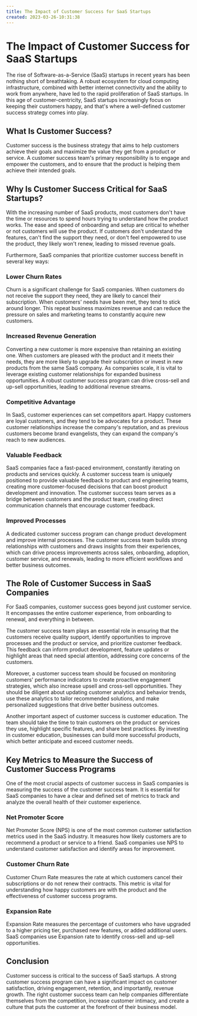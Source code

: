 ```yaml
---
title: The Impact of Customer Success for SaaS Startups 
created: 2023-03-26-10:31:38
---
```


# The Impact of Customer Success for SaaS Startups

The rise of Software-as-a-Service (SaaS) startups in recent years has been nothing short of breathtaking. A robust ecosystem for cloud computing infrastructure, combined with better internet connectivity and the ability to work from anywhere, have led to the rapid proliferation of SaaS startups. In this age of customer-centricity, SaaS startups increasingly focus on keeping their customers happy, and that's where a well-defined customer success strategy comes into play.

## What Is Customer Success?

Customer success is the business strategy that aims to help customers achieve their goals and maximize the value they get from a product or service. A customer success team's primary responsibility is to engage and empower the customers, and to ensure that the product is helping them achieve their intended goals.

## Why Is Customer Success Critical for SaaS Startups?

With the increasing number of SaaS products, most customers don't have the time or resources to spend hours trying to understand how the product works. The ease and speed of onboarding and setup are critical to whether or not customers will use the product. If customers don't understand the features, can't find the support they need, or don't feel empowered to use the product, they likely won't renew, leading to missed revenue goals.

Furthermore, SaaS companies that prioritize customer success benefit in several key ways:

### Lower Churn Rates

Churn is a significant challenge for SaaS companies. When customers do not receive the support they need, they are likely to cancel their subscription. When customers' needs have been met, they tend to stick around longer. This repeat business maximizes revenue and can reduce the pressure on sales and marketing teams to constantly acquire new customers.

### Increased Revenue Generation

Converting a new customer is more expensive than retaining an existing one. When customers are pleased with the product and it meets their needs, they are more likely to upgrade their subscription or invest in new products from the same SaaS company. As companies scale, it is vital to leverage existing customer relationships for expanded business opportunities. A robust customer success program can drive cross-sell and up-sell opportunities, leading to additional revenue streams.

### Competitive Advantage

In SaaS, customer experiences can set competitors apart. Happy customers are loyal customers, and they tend to be advocates for a product. These customer relationships increase the company's reputation, and as previous customers become brand evangelists, they can expand the company's reach to new audiences.

### Valuable Feedback

SaaS companies face a fast-paced environment, constantly iterating on products and services quickly. A customer success team is uniquely positioned to provide valuable feedback to product and engineering teams, creating more customer-focused decisions that can boost product development and innovation. The customer success team serves as a bridge between customers and the product team, creating direct communication channels that encourage customer feedback.

### Improved Processes

A dedicated customer success program can change product development and improve internal processes. The customer success team builds strong relationships with customers and draws insights from their experiences, which can drive process improvements across sales, onboarding, adoption, customer service, and renewals, leading to more efficient workflows and better business outcomes.

## The Role of Customer Success in SaaS Companies

For SaaS companies, customer success goes beyond just customer service. It encompasses the entire customer experience, from onboarding to renewal, and everything in between.

The customer success team plays an essential role in ensuring that the customers receive quality support, identify opportunities to improve processes and the product or service, and prioritize customer feedback. This feedback can inform product development, feature updates or highlight areas that need special attention, addressing core concerns of the customers.

Moreover, a customer success team should be focused on monitoring customers' performance indicators to create proactive engagement strategies, which also increase upsell and cross-sell opportunities. They should be diligent about updating customer analytics and behavior trends, use these analytics to tailor recommended solutions, and make personalized suggestions that drive better business outcomes.

Another important aspect of customer success is customer education. The team should take the time to train customers on the product or services they use, highlight specific features, and share best practices. By investing in customer education, businesses can build more successful products, which better anticipate and exceed customer needs.

## Key Metrics to Measure the Success of Customer Success Programs

One of the most crucial aspects of customer success in SaaS companies is measuring the success of the customer success team. It is essential for SaaS companies to have a clear and defined set of metrics to track and analyze the overall health of their customer experience.

### Net Promoter Score

Net Promoter Score (NPS) is one of the most common customer satisfaction metrics used in the SaaS industry. It measures how likely customers are to recommend a product or service to a friend. SaaS companies use NPS to understand customer satisfaction and identify areas for improvement.

### Customer Churn Rate

Customer Churn Rate measures the rate at which customers cancel their subscriptions or do not renew their contracts. This metric is vital for understanding how happy customers are with the product and the effectiveness of customer success programs.

### Expansion Rate

Expansion Rate measures the percentage of customers who have upgraded to a higher pricing tier, purchased new features, or added additional users. SaaS companies use Expansion rate to identify cross-sell and up-sell opportunities.

## Conclusion

Customer success is critical to the success of SaaS startups. A strong customer success program can have a significant impact on customer satisfaction, driving engagement, retention, and importantly, revenue growth. The right customer success team can help companies differentiate themselves from the competition, increase customer intimacy, and create a culture that puts the customer at the forefront of their business model.
